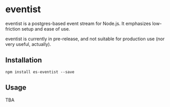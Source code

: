 eventist
========

eventist is a postgres-based event stream for Node.js.
It emphasizes low-friction setup and ease of use.

eventist is currently in pre-release, and not suitable for production use (nor very useful, actually).

Installation
------------

    npm install es-eventist --save

Usage
-----

TBA
